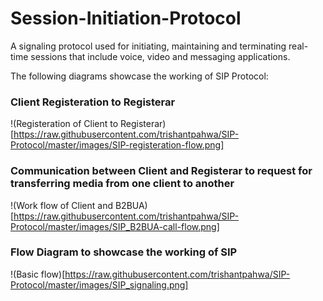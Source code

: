 # Session-Initiation-Protocol
A signaling protocol used for initiating, maintaining and terminating real-time sessions that include voice, video and messaging applications.

The following diagrams showcase the working of SIP Protocol:
### Client Registeration to Registerar
!(Registeration of Client to Registerar)[https://raw.githubusercontent.com/trishantpahwa/SIP-Protocol/master/images/SIP-registeration-flow.png]
### Communication between Client and Registerar to request for transferring media from one client to another
!(Work flow of Client and B2BUA)[https://raw.githubusercontent.com/trishantpahwa/SIP-Protocol/master/images/SIP_B2BUA-call-flow.png]
### Flow Diagram to showcase the working of SIP
!(Basic flow)[https://raw.githubusercontent.com/trishantpahwa/SIP-Protocol/master/images/SIP_signaling.png]
